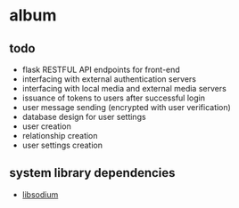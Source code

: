 # album

## todo
* flask RESTFUL API endpoints for front-end
* interfacing with external authentication servers
* interfacing with local media and external media servers
* issuance of tokens to users after successful login
* user message sending (encrypted with user verification)
* database design for user settings
* user creation
* relationship creation
* user settings creation

## system library dependencies
* [libsodium](https://doc.libsodium.org/installation)
